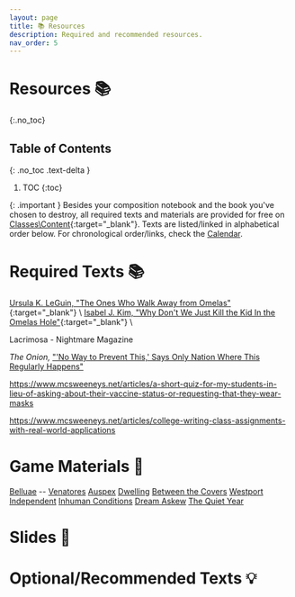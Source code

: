 ```yaml
---
layout: page
title: 📚 Resources
description: Required and recommended resources.
nav_order: 5
---
```


# Resources 📚
{:.no_toc}

## Table of Contents
{: .no_toc .text-delta }

1. TOC
{:toc}

{: .important }
Besides your composition notebook and the book you've chosen to destroy, all required texts and materials are provided for free on [Classes\Content](#){:target="_blank"}. Texts are listed/linked in alphabetical order below. For chronological order/links, check the [Calendar](/calendar.md).


# Required Texts 📚

[Ursula K. LeGuin, "The Ones Who Walk Away from Omelas"](https://dn721901.ca.archive.org/0/items/the-ones-who-walk-away-from-omelas-ursula-k-leguin/The%20Ones%20Who%20Walk%20Away%20from%20Omelas%20-%20Ursula%20K%20LeGuin.pdf){:target="_blank"} \\
[Isabel J. Kim, "Why Don't We Just Kill the Kid In the Omelas Hole"](https://clarkesworldmagazine.com/kim_02_24/){:target="_blank"} \\


Lacrimosa - Nightmare Magazine


*The Onion,* ["'No Way to Prevent This,' Says Only Nation Where This Regularly Happens"](https://theonion.com/no-way-to-prevent-this-says-only-nation-where-this-r-1819576527/)



https://www.mcsweeneys.net/articles/a-short-quiz-for-my-students-in-lieu-of-asking-about-their-vaccine-status-or-requesting-that-they-wear-masks

https://www.mcsweeneys.net/articles/college-writing-class-assignments-with-real-world-applications

# Game Materials 🎲

[Belluae](#) -- [Venatores](#)
[Auspex](#)
[Dwelling](#)
[Between the Covers](#)
[Westport Independent](#)
[Inhuman Conditions](#)
[Dream Askew](#)
[The Quiet Year](#)


# Slides 🛝




# Optional/Recommended Texts 💡
